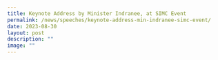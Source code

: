 ```yaml
---
title: Keynote Address by Minister Indranee, at SIMC Event
permalink: /news/speeches/keynote-address-min-indranee-simc-event/
date: 2023-08-30
layout: post
description: ""
image: ""
---
```

